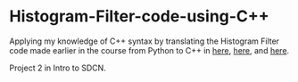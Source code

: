 # Histogram-Filter-code-using-C++

Applying my knowledge of C++ syntax by translating the Histogram Filter code made earlier in the course from 
Python to C++ in [here](https://github.com/Arina-W/Histogram-Filter/blob/master/helpers.cpp), [here](https://github.com/Arina-W/Histogram-Filter/blob/master/localizer.cpp), and [here](https://github.com/Arina-W/Histogram-Filter/blob/master/simulate.cpp).

Project 2 in Intro to SDCN.
